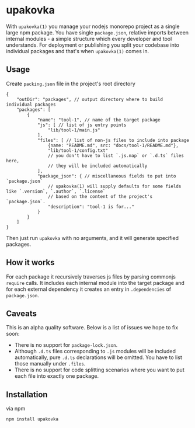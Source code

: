 # upakovka

With `upakovka(1)` you manage your nodejs monorepo project as a single large npm package. You have single `package.json`, 
relative  imports between internal modules - a simple structure which every developer and tool understands. 
For deployment or publishing you split your codebase into individual packages and that's when `upakovka(1)` comes in.

## Usage

Create `packing.json` file in the project's root directory

```json5
{
    "outDir": "packages", // output directory where to build individual packages
    "packages": [
        {
            "name": "tool-1", // name of the target package
            "js": [ // list of js entry points
                "lib/tool-1/main.js"
            ],
            "files": [ // list of non-js files to include into package
                {name: "README.md", src: "docs/tool-1/README.md"},
                "lib/tool-1/config.txt"
                // you don't have to list `.js.map` or `.d.ts` files here, 
                // they will be included automatically
            ],
            "package_json": { // miscellaneous fields to put into `package.json`
                // upakovka(1) will supply defaults for some fields like `.version`, `.author`, `.license`
                // based on the content of the project's `package.json`.
                "description": "tool-1 is for..."
            }
        }
    ]
}
```

Then just run `upakovka` with no arguments, and it will generate specified packages.

## How it works

For each package it recursively traverses js files by parsing commonjs `require` calls. 
It includes each internal module into the target package and 
for each external dependency it creates an entry in `.dependencies` of `package.json`.

## Caveats

This is an alpha quality software. Below is a list of issues we hope to fix soon:

* There is no support for `package-lock.json`.
* Although `.d.ts` files corresponding to `.js` modules will be included automatically, 
  pure `.d.ts` declarations will be omitted. You have to list those manually under `.files`.
* There is no support for code splitting scenarios where you want to put each file into exactly one package.


## Installation

via npm

```
npm install upakovka
```